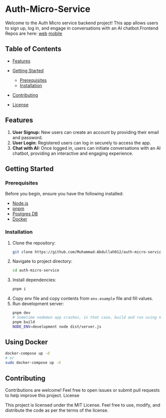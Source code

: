 # Auth-Micro-Service

Welcome to the Auth Micro service backend project! This app allows users to sign up, log in, and engage in conversations with an AI chatbot.Frontend Repos are here: [web](https://github.com/Muhammad-Abdullah012/auth-micro-service-frontend.git) [mobile](https://github.com/Muhammad-Abdullah012/auth-micro-service-mobile.git)

## Table of Contents

- [Features](#features)
- [Getting Started](#getting-started)
  - [Prerequisites](#prerequisites)
  - [Installation](#installation)

- [Contributing](#contributing)
- [License](#license)

## Features

1. **User Signup:** New users can create an account by providing their email and password.
2. **User Login:** Registered users can log in securely to access the app.
3. **Chat with AI:** Once logged in, users can initiate conversations with an AI chatbot, providing an interactive and engaging experience.

## Getting Started

### Prerequisites

Before you begin, ensure you have the following installed:

- [Node.js](https://nodejs.org/)
- [pnpm](https://pnpm.io/)
- [Postgres DB](https://www.postgresql.org/)
- [Docker](https://www.docker.com/)

### Installation

1. Clone the repository:
   ```bash
   git clone https://github.com/Muhammad-Abdullah012/auth-micro-service.git
   ```
2. Navigate to project directory:
   ```bash
   cd auth-micro-service
   ```
3. Install dependencies:
   ```bash
   pnpm i
   ```
4. Copy env file and copy contents from `env.example` file and fill values. 
5. Run development server:
    ```bash
    pnpm dev
    # Sometime nodemon app crashes, in that case, build and run using node. (Note: Hot reload not supported with below command. You have to re-run these on every code change to take effect.) 
    pnpm build
    NODE_ENV=development node dist/server.js
    ```
## Using Docker
```bash
docker-compose up -d
# or
sudo docker-compose up -d
```


## Contributing

Contributions are welcome! Feel free to open issues or submit pull requests to help improve this project.
License

This project is licensed under the MIT License. Feel free to use, modify, and distribute the code as per the terms of the license.
